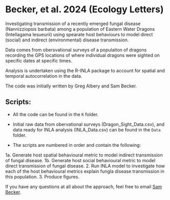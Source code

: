 # Becker, et al. 2024 (Ecology Letters)

Investigating transmission of a recently emerged fungal disease (Nannizziopsis barbata) among a population of Eastern Water Dragons (Intellagama lesueurii) using spearate host behaviours to model direct (social) and indirect (environmental) disease transmission.

Data comes from obersvational surveys of a populaiton of dragons recording the GPS locations of where individual dragons were sighted on specific dates at specific times. 

Analysis is undertaken using the R-INLA package to account for spatial and temporal autocorrelation in the data.

The code was initially written by Greg Albery and Sam Becker.

## Scripts:

- All the code can be found in the `R` folder.
  
- Initial raw data from obervational surveys (Dragon_Sight_Data.csv), and data ready for INLA analysis (INLA_Data.csv) can be found in the `Data` folder.

- The scripts are numbered in order and contain the following:

1a. Generate host spatial behavioural metric to model indirect transmission of fungal disease.
1b. Generate host social behavioural metric to model direct transmission of fungal disease.
2. Run INLA model to investigate how each of the host behavioural metrics explain fungla disease transmission in this population.
3. Produce figures.

If you have any questions at all about the approach, feel free to email [Sam Becker](mailto:sam.becker@uq.edu.au).
